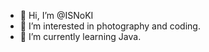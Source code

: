 - 👋 Hi, I’m @ISNoKI
- 👀 I’m interested in photography and coding.
- 🌱 I’m currently learning Java.
<!---
ISNoKI/ISNoKI is a ✨ special ✨ repository because its `README.md` (this file) appears on your GitHub profile.
You can click the Preview link to take a look at your changes.
--->
